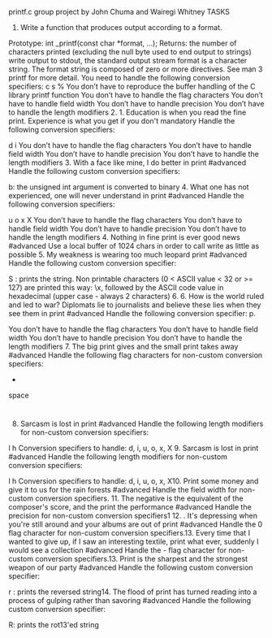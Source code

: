 printf.c
group project by John Chuma and Wairegi Whitney 
TASKS
1. Write a function that produces output according to a format.

Prototype: int _printf(const char *format, ...);
Returns: the number of characters printed (excluding the null byte used to end output to strings)
write output to stdout, the standard output stream
format is a character string. The format string is composed of zero or more directives. See man 3 printf for more detail. You need to handle the following conversion specifiers:
c
s
%
You don’t have to reproduce the buffer handling of the C library printf function
You don’t have to handle the flag characters
You don’t have to handle field width
You don’t have to handle precision
You don’t have to handle the length modifiers
2. 1. Education is when you read the fine print. Experience is what you get if you don't
mandatory
Handle the following conversion specifiers:

d
i
You don’t have to handle the flag characters
You don’t have to handle field width
You don’t have to handle precision
You don’t have to handle the length modifiers
3.  With a face like mine, I do better in print
#advanced
Handle the following custom conversion specifiers:

b: the unsigned int argument is converted to binary 
4.
What one has not experienced, one will never understand in print
#advanced
Handle the following conversion specifiers:

u
o
x
X
You don’t have to handle the flag characters
You don’t have to handle field width
You don’t have to handle precision
You don’t have to handle the length modifiers
4.  Nothing in fine print is ever good news
#advanced
Use a local buffer of 1024 chars in order to call write as little as possible
5. My weakness is wearing too much leopard print
#advanced
Handle the following custom conversion specifier:

S : prints the string.
Non printable characters (0 < ASCII value < 32 or >= 127) are printed this way: \x, followed by the ASCII code value in hexadecimal (upper case - always 2 characters)
6. 6. How is the world ruled and led to war? Diplomats lie to journalists and believe these lies when they see them in print
#advanced
Handle the following conversion specifier: p.

You don’t have to handle the flag characters
You don’t have to handle field width
You don’t have to handle precision
You don’t have to handle the length modifiers
7. The big print gives and the small print takes away
#advanced
Handle the following flag characters for non-custom conversion specifiers:

+
space
#
8. Sarcasm is lost in print
#advanced
Handle the following length modifiers for non-custom conversion specifiers:

l
h
Conversion specifiers to handle: d, i, u, o, x, X
9. Sarcasm is lost in print
#advanced
Handle the following length modifiers for non-custom conversion specifiers:

l
h
Conversion specifiers to handle: d, i, u, o, x, X10. Print some money and give it to us for the rain forests
#advanced
Handle the field width for non-custom conversion specifiers.
11.  The negative is the equivalent of the composer's score, and the print the performance
#advanced
Handle the precision for non-custom conversion specifiers1
12. . It's depressing when you're still around and your albums are out of print
#advanced
Handle the 0 flag character for non-custom conversion specifiers.13.  Every time that I wanted to give up, if I saw an interesting textile, print what ever, suddenly I would see a collection
#advanced
Handle the - flag character for non-custom conversion specifiers.13. Print is the sharpest and the strongest weapon of our party
#advanced
Handle the following custom conversion specifier:

r : prints the reversed string14. The flood of print has turned reading into a process of gulping rather than savoring
#advanced
Handle the following custom conversion specifier:

R: prints the rot13'ed string
